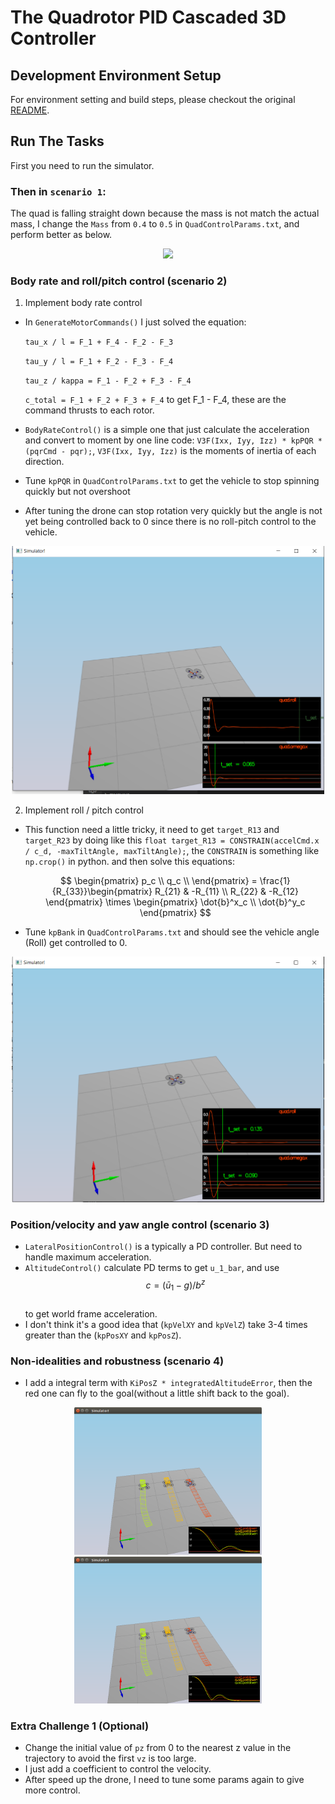 # The Quadrotor PID Cascaded 3D Controller #


## Development Environment Setup ##

For environment setting and build steps, please checkout the original [README](./README.md).


## Run The Tasks ##

First you need to run the simulator.


### Then in `scenario 1`:

The quad is falling straight down because the mass is not match the actual mass, I change the `Mass` from `0.4` to `0.5` in `QuadControlParams.txt`, and perform better as below.

<p align="center">
<img src="animations/scenario1.gif" width="500"/>
</p>

### Body rate and roll/pitch control (scenario 2) ###

1. Implement body rate control

 - In `GenerateMotorCommands()` I just solved the equation:

    `tau_x / l = F_1 + F_4 - F_2 - F_3`

    `tau_y / l = F_1 + F_2 - F_3 - F_4`

    `tau_z / kappa = F_1 - F_2 + F_3 - F_4`

    `c_total = F_1 + F_2 + F_3 + F_4`
    to get F_1 - F_4, these are the command thrusts to each rotor.

 - `BodyRateControl()` is a simple one that just calculate the acceleration and convert to moment by one line code: `V3F(Ixx, Iyy, Izz) * kpPQR * (pqrCmd - pqr);`,
    `V3F(Ixx, Iyy, Izz)` is the moments of inertia of each direction.
 - Tune `kpPQR` in `QuadControlParams.txt` to get the vehicle to stop spinning quickly but not overshoot
 - After tuning the drone can stop rotation very quickly but the angle is not yet being controlled back to 0 since there is no roll-pitch control to the vehicle.

<p align="center">
<img src="animations/scenario_2_1.png" width="500"/>
</p>

2. Implement roll / pitch control

 - This function need a little tricky, it need to get `target_R13` and `target_R23` by doing like this `float target_R13 = CONSTRAIN(accelCmd.x / c_d, -maxTiltAngle, maxTiltAngle);`, the `CONSTRAIN` is something like `np.crop()` in python.
 and then solve this equations:
    
    $$
    \begin{pmatrix} p_c \\ q_c \\ \end{pmatrix}  = \frac{1}{R_{33}}\begin{pmatrix} R_{21} & -R_{11} \\ R_{22} & -R_{12} \end{pmatrix} \times \begin{pmatrix} \dot{b}^x_c \\ \dot{b}^y_c  \end{pmatrix} 
    $$
 - Tune `kpBank` in `QuadControlParams.txt` and should see the vehicle angle (Roll) get controlled to 0.

<p align="center">
<img src="animations/scenario_2_2.png" width="500"/>
</p>


### Position/velocity and yaw angle control (scenario 3) ###

 - `LateralPositionControl()` is a typically a PD controller. But need to handle maximum acceleration.
 - `AltitudeControl()` calculate PD terms to get `u_1_bar`, and use $$c = (\bar{u}_1-g)/b^z$$  
    to get world frame acceleration. 
 - I don't think it's a good idea that (`kpVelXY` and `kpVelZ`) take 3-4 times greater than the (`kpPosXY` and `kpPosZ`).

    
### Non-idealities and robustness (scenario 4) ###

 - I add a integral term with `KiPosZ * integratedAltitudeError`, then the red one can fly to the goal(without a little shift back to the goal).
 
<p align="center">
<img src="animations/scenario_4_1.png" width="300"/>
<img src="animations/scenario_4_2.png" width="300"/>
</p>
 

### Extra Challenge 1 (Optional) ###

 - Change the initial value of `pz` from 0 to the nearest z value in the trajectory to avoid the first `vz` is too large.
 - I just add a coefficient to control the velocity.
 - After speed up the drone, I need to tune some params again to give more control.